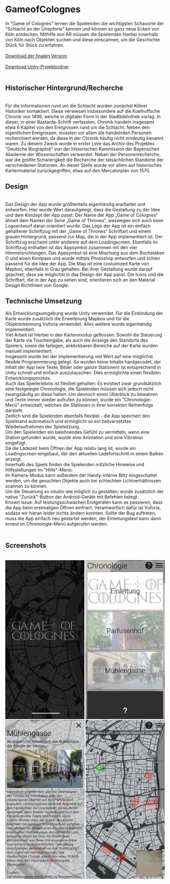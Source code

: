 # GameofColognes
In "Game of Colognes" lernen die Spielenden die wichtigsten Schauorte der "Schlacht an der Ulrepforte" kennen und können so ganz neue Ecken von Köln entdecken. Mithilfe von AR müssen die Spielenden hierbei innerhalb von Köln nach Objekten suchen und diese einscannen, um die Geschichte Stück für Stück zu erfahren.<br>
<br>
<a href="https://drive.google.com/file/d/1DLZmCD4LhlJUlWQtBIJJ1tNweA9AoxTw/view?usp=sharing">Download der finalen Version</a><br>
<br>
<a href="https://drive.google.com/file/d/1FftePPhGTd4N3PQBo6uHzxF8cye0W1oO/view?usp=sharing">Download Unity-Projektordner</a><br>
<br>
<h2>Historischer Hintergrund/Recherche</h2>
<br>
Für die Informationen rund um die Schlacht wurden zunächst Kölner Historiker kontaktiert. Diese verwiesen insbesondere auf die Koelhoffsche Chronik von 1499, welche in digitaler Form in der Stadtbibliothek vorlag. 
In dieser, in einer Bastarda-Schrift verfassten, Chronik handeln insgesamt etwa 6 Kapitel von den Ereignissen rund um die Schlacht.
Neben den eigentlichen Ereignissen, mussten vor allem die handelnden Personen recherchiert werden, da diese in der Chronik häufig nicht eindeutig benannt waren. 
Zu diesem Zweck wurde in erster Linie das Archiv des Projektes "Deutsche Biographie" von der Historischen Kommission der Bayerischen Akademie der Wissenschaften verwendet.
Neben der Personenrecherche, war die größte Schwierigkeit die Recherche der tatsächlichen Standorte der verschiedenen Stationen. An dieser Stelle wurde vor allem auf historisches Kartenmaterial zurückgegriffen, etwa auf den Mercatorplan von 1570.
<br>
<h2>Design</h2>
<br>
Das Design der App wurde größtenteils eigenhändig erarbeitet und entworfen. Hier wurde Wert daraufgelegt, dass die Gestaltung zu der Idee und dem Konzept der App passt. 
Der Name der App „Game of Colognes“ ähnelt dem Namen der Serie „Game of Thrones“, weswegen sich auch beim Logoentwurf daran orientiert wurde. 
Das Logo der App ist ein einfach gehaltener Schriftzug mit der „Game of Thrones“ Schriftart und einem grauen Hintergrund, passend zur Map, die in der App implementiert ist. Der Schriftzug erscheint unter anderem auf dem Loadingscreen. 
Ebenfalls im Schriftzug enthalten ist das Appsymbol zusammen mit den vier Himmelsrichtungen. Das Appsymbol ist eine Mischung aus dem Buchstaben O und einen Kompass und wurde mittels Photoshop entworfen und schien passend für die Idee der App. Die Map ist eine costumized Karte von Mapbox, ebenfalls in Grau gehalten. Bei ihrer Gestaltung wurde darauf geachtet, dass sie möglichst in das Design der App passt.  Die Icons und die Schriftart, die in der App zu sehen sind, orientieren sich an den Material Design Richtlinien von Google.
<br>
<h2>Technische Umsetzung</h2>
Als Entwicklungsumgebung wurde Unity verwendet. Für die Einbindung der Karte wurde zusätzlich die Erweiterung Mapbox und für die Objekterkennung Vuforia verwendet. Alles weitere wurde eigenhändig implementiert.<br>
Viel Arbeit ist hierbei in den Kartenmodus geflossen: Sowohl die Steuerung der Karte via Toucheingabe, als auch die Anzeige des Standorts des Spielers, sowie die farbigen, anklickbaren Bereiche auf der Karte wurden manuell implementiert.<br>
Insgesamt wurde bei der Implementierung viel Wert auf eine möglichst flexible Programmierung gelegt. So wurden keine Inhalte hardgecodet, der Inhalt der App (wie Texte, Bilder oder ganze Stationen) ist entsprechend in Unity schnell und einfach auszutauschen. Dies ermöglichte einen flexiblen Entwicklungsprozess.<br>
Auch das Spielerlebnis ist flexibel gehalten: Es existiert zwar grundsätzlich eine festgelegte Chronologie, die Spielenden müssen sich jedoch nicht zwangsläufig an diese halten. Um dennoch einen Überblick zu bewahren und Texte immer wieder aufrufen zu können, wurde ein "Chronologie-Menü" entwickelt, welches die Stationen in ihrer korrekten Reihenfolge darstellt.<br>
Zeitlich sind die Spielenden ebenfalls flexibel - die App speichert den Spielstand automatisch und ermöglicht so ein zeitversetztes Wiederaufnehmen der Spielsitzung.<br>
Um den Spielenden ein belohnendes Gefühl zu vermitteln, wenn eine Station gefunden wurde, wurde eine Animation und eine Vibration eingefügt.<br>
Da die Ladezeit beim Öffnen der App relativ lang ist, wurde ein Loadingscreen eingebaut, der den aktuellen Ladefortschritt in einem Balken anzeigt.<br>
Innerhalb des Spiels finden die Spielenden nützliche Hinweise und Hilfestellungen im "Hilfe"-Menü.<br>
Im Kamera-Modus kann außerdem der Handy-interne Blitz eingeschaltet werden, um die gesuchten Objekte auch bei schlechten Lichtverhältnissen scannen zu können.<br>
Um die Steuerung so intuitiv wie möglich zu gestalten, wurde zusätzlich der native "Zurück"-Button der Android-Geräte mit Befehlen belegt.<br>
Known issue: Auf leistungsschwachen Endgeräten kann es passieren, dass die App beim erstmaligen Öffnen einfriert. Verantwortlich dafür ist Vuforia, sodass wir hieran leider nichts ändern konnten. Sollte der Bug auftreten, muss die App einfach neu gestartet werden, der Einleitungstext kann dann erneut im Chronologie-Menü aufgerufen werden.<br>
<br>
<h2>Screenshots</h2><br>
<img src="./Screenshots/Screenshot_20190818-214953.png" height=500px>
<img src="./Screenshots/Screenshot_20190818-214924.png" height=500px>
<img src="./Screenshots/Screenshot_20190818-215443.png" height=500px>
<img src="./Screenshots/Screenshot_20190818-214738.png" height=500px>
